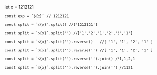

let x = 1212121

``const exp = `${x}` // 1212121``

``const split = `${x}`.split() //['1212121']``

``const split = `${x}`.split('') //['1','2','1','2','2','1']``

``const split = `${x}`.split('').reverse()   //[ '1', '1', '2', '1' ]``

``const split = `${x}`.split('').reverse('') //[ '1', '1', '2', '1' ]``

``const split = `${x}`.split('').reverse('').join() //1,1,2,1``

``const split = `${x}`.split('').reverse('').join('') //1121``

